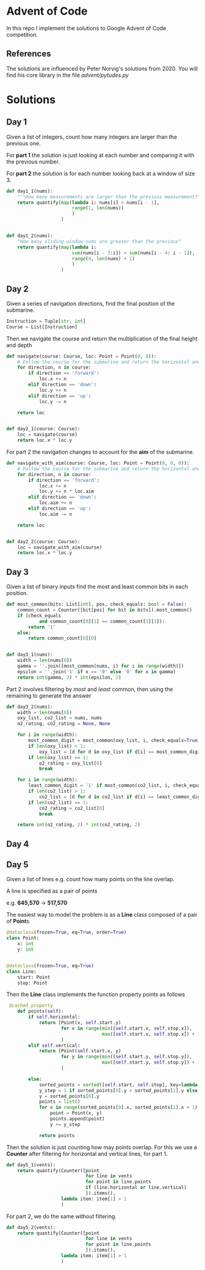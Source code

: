 # Advent of Code

In this repo I implement the solutions to Google Advent of Code competition.

## References
The solutions are influenced by Peter Norvig's solutions from 2020. You will find his core library in the file *advent/pytudes.py*

# Solutions

## Day 1
Given a list of integers, count how many integers are larger than the previous one.

For **part 1** the solution is just looking at each number and comparing it with the previous number.

For **part 2** the solution is for each number looking back at a window of size 3.
```python
def day1_1(nums):
    """How many measurements are larger than the previous measurement?"""
    return quantify(map(lambda i: nums[i] > nums[i - 1],
                        range(1, len(nums))
                        )
                    )


def day1_2(nums):
    "How many sliding window sums are greater than the previous"
    return quantify(map(lambda i:
                        sum(nums[i - 3:i]) > sum(nums[i - 4: i - 1]),
                        range(4, len(nums) + 1)
                        )
                    )
```

## Day 2
Given a series of navigation directions, find the final position of the submarine.

```python
Instruction = Tuple[str, int]
Course = List[Instruction]

```
Then we navigate the course and return the multiplication of the final height and depth

```python
def navigate(course: Course, loc: Point = Point(0, 0)):
    # Follow the course for the submarine and return the horizontal and vertical positions
    for direction, n in course:
        if direction == 'forward':
            loc.x += n
        elif direction == 'down':
            loc.y += n
        elif direction == 'up':
            loc.y -= n

    return loc


def day2_1(course: Course):
    loc = navigate(course)
    return loc.x * loc.y
```
For part 2 the navigation changes to account for the **aim** of the submarine.

```python
def navigate_with_aim(course: Course, loc: Point = Point(0, 0, 0)):
    # Follow the course for the submarine and return the horizontal and vertical positions
    for direction, n in course:
        if direction == 'forward':
            loc.x += n
            loc.y += n * loc.aim
        elif direction == 'down':
            loc.aim += n
        elif direction == 'up':
            loc.aim -= n

    return loc


def day2_2(course: Course):
    loc = navigate_with_aim(course)
    return loc.x * loc.y
```

## Day 3
Given a list of binary inputs find the most and least common bits in each position.

```python
def most_common(bits: List[int], pos, check_equals: bool = False):
    common_count = Counter([bit[pos] for bit in bits]).most_common()
    if (check_equals
            and common_count[0][1] == common_count[1][1]):
        return '1'
    else:
        return common_count[0][0]


def day3_1(nums):
    width = len(nums[0])
    gamma = ''.join([most_common(nums, i) for i in range(width)])
    epsilon = ''.join('1' if x == '0' else '0' for x in gamma)
    return int(gamma, 2) * int(epsilon, 2)
```

Part 2 involves filtering by *most* and *least* common, 
then using the remaining to generate the answer
```python
def day3_2(nums):
    width = len(nums[0])
    oxy_list, co2_list = nums, nums
    o2_rating, co2_rating = None, None

    for i in range(width):
        most_common_digit = most_common(oxy_list, i, check_equals=True)
        if len(oxy_list) > 1:
            oxy_list = [d for d in oxy_list if d[i] == most_common_digit]
        if len(oxy_list) == 1:
            o2_rating = oxy_list[0]
            break

    for i in range(width):
        least_common_digit = '1' if most_common(co2_list, i, check_equals=True) == '0' else '0'
        if len(co2_list) > 1:
            co2_list = [d for d in co2_list if d[i] == least_common_digit]
        if len(co2_list) == 1:
            co2_rating = co2_list[0]
            break

    return int(o2_rating, 2) * int(co2_rating, 2)
```
## Day 4

## Day 5

Given a list of lines e.g. count how many points on the line overlap. 

A line is specified as a pair of points 

e.g. **645,570** -> **517,570**

The easiest way to model the problem is as a **Line** class composed of a pair of **Point**s
```python
@dataclass(frozen=True, eq=True, order=True)
class Point:
    x: int
    y: int


@dataclass(frozen=True, eq=True)
class Line:
    start: Point
    stop: Point
```
Then the **Line** class implements the function property points as follows
```python
 @cached_property
    def points(self):
        if self.horizontal:
            return [Point(x, self.start.y)
                    for x in range(min([self.start.x, self.stop.x]),
                                   max([self.start.x, self.stop.x]) + 1)
                    ]
        elif self.vertical:
            return [Point(self.start.x, y)
                    for y in range(min([self.start.y, self.stop.y]),
                                   max([self.start.y, self.stop.y]) + 1)
                    ]

        else:
            sorted_points = sorted([self.start, self.stop], key=lambda p: p.x)
            y_step = 1 if sorted_points[0].y < sorted_points[1].y else -1
            y = sorted_points[0].y
            points = list()
            for x in range(sorted_points[0].x, sorted_points[1].x + 1):
                point = Point(x, y)
                points.append(point)
                y += y_step

            return points

```
Then the solution is just counting how may points overlap. For this we use a **Counter**
after filtering for horizontal and vertical lines, for part 1.

```python
def day5_1(vents):
    return quantify(Counter([point
                             for line in vents
                             for point in line.points
                             if (line.horizontal or line.vertical)
                             ]).items(),
                    lambda item: item[1] > 1
                    )

```
For part 2, we do the same without filtering.

```python
def day5_2(vents):
    return quantify(Counter([point
                             for line in vents
                             for point in line.points
                             ]).items(),
                    lambda item: item[1] > 1
                    )
```